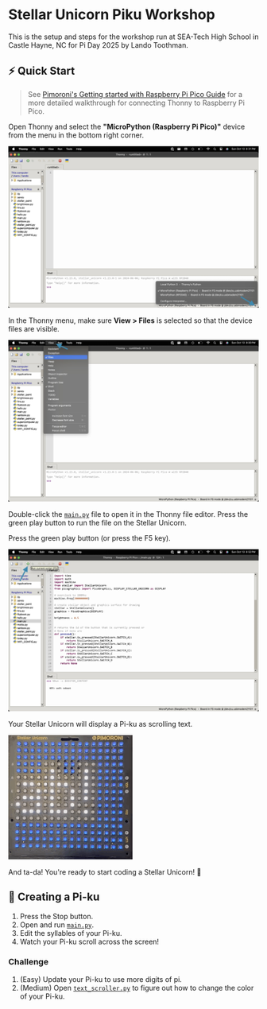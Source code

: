 # Stellar Unicorn Piku Workshop

This is the setup and steps for the workshop run at SEA-Tech High School in Castle Hayne, NC for Pi Day 2025 by Lando Toothman.

## :zap: Quick Start

> See [Pimoroni's Getting started with Raspberry Pi Pico Guide](https://learn.pimoroni.com/article/getting-started-with-pico) for a more detailed walkthrough for connecting Thonny to Raspberry Pi Pico.


Open Thonny and select the **"MicroPython (Raspberry Pi Pico)"** device from the menu in the bottom right corner.

![Thonny Device Selection](.github/assets/thonny_device-selection.jpg)

In the Thonny menu, make sure **View > Files** is selected so that the device files are visible.

![Thonny View Files Option](.github/assets/thonny_view-files-menu-option.jpg)

Double-click the [`main.py`](./main.py) file to open it in the Thonny file editor. Press the green play button to run the file on the Stellar Unicorn.

Press the green play button (or press the F5 key).

![Thonny Run Script Button](.github/assets/thonny_run-script-button.jpg)

Your Stellar Unicorn will display a Pi-ku as scrolling text.

<img src=".github/assets/stellar-unicorn_main.gif" width="250" height="250" alt="Stellar Unicorn Main Flashing"/>


And ta-da! You're ready to start coding a Stellar Unicorn! :tada:

## 🥧 Creating a Pi-ku

1. Press the Stop button.
1. Open and run [`main.py`](./main.py).
1. Edit the syllables of your Pi-ku.
1. Watch your Pi-ku scroll across the screen!

### Challenge

1. (Easy) Update your Pi-ku to use more digits of pi.
1. (Medium) Open [`text_scroller.py`](./text_scroller.py) to figure out how to change the color of your Pi-ku.
